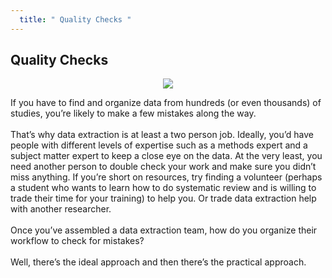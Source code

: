 ```yaml
---
  title: " Quality Checks "
---
```



## Quality Checks

<center>
<img src="{{site.baseurl}}/img/desk.jpg">
</center>


If you have to find and organize data from hundreds (or even thousands) of studies, you’re likely to make a few mistakes along the way. 
<br><br>
That’s why data extraction is at least a two person job. Ideally, you’d have people with different levels of expertise such as a methods expert and a subject matter expert to keep a close eye on the data. At the very least, you need another person to double check your work and make sure you didn’t miss anything. If you’re short on resources, try finding a volunteer (perhaps a student who wants to learn how to do systematic review and is willing to trade their time for your training) to help you. Or trade data extraction help with another researcher.
<br><br>
Once you’ve assembled a data extraction team, how do you organize their workflow to check for mistakes?
<br><br>
Well, there’s the ideal approach and then there’s the practical approach.
